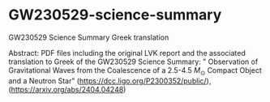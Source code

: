 # GW230529-science-summary

GW230529 Science Summary Greek translation

Abstract:
    PDF files including the original LVK report and the associated translation to Greek of the GW230529 Science Summary: "
Observation of Gravitational Waves from the Coalescence of a 2.5-4.5 $M_\odot$ Compact Object and a Neutron Star" 
(https://dcc.ligo.org/P2300352/public/), (https://arxiv.org/abs/2404.04248)    
